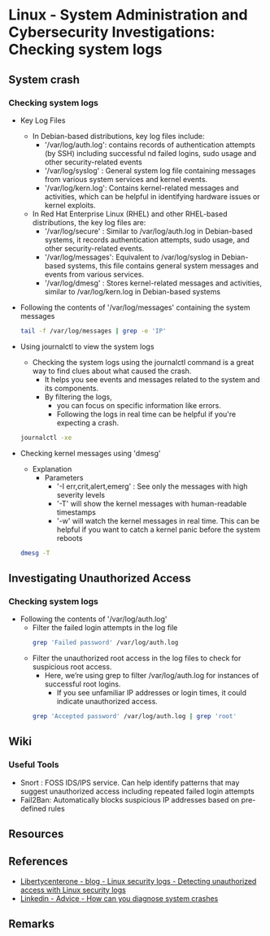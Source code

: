 # Linux - System Administration and Cybersecurity Investigations: Checking system logs

## System crash
### Checking system logs
- Key Log Files
    - In Debian-based distributions, key log files include:
        + '/var/log/auth.log': contains records of authentication attempts (by SSH) including successful nd failed logins, sudo usage and other security-related events
        + '/var/log/syslog'  : General system log file containing messages from various system services and kernel events.
        + '/var/log/kern.log': Contains kernel-related messages and activities, which can be helpful in identifying hardware issues or kernel exploits.
    - In Red Hat Enterprise Linux (RHEL) and other RHEL-based distributions, the key log files are:
        + '/var/log/secure'  : Similar to /var/log/auth.log in Debian-based systems, it records authentication attempts, sudo usage, and other security-related events.
        + '/var/log/messages': Equivalent to /var/log/syslog in Debian-based systems, this file contains general system messages and events from various services.
        + '/var/log/dmesg'   : Stores kernel-related messages and activities, similar to /var/log/kern.log in Debian-based systems

- Following the contents of '/var/log/messages' containing the system messages
    ```bash
    tail -f /var/log/messages | grep -e 'IP'
    ```

- Using journalctl to view the system logs
    - Checking the system logs using the journalctl command is a great way to find clues about what caused the crash.
        + It helps you see events and messages related to the system and its components. 
        - By filtering the logs, 
            + you can focus on specific information like errors. 
            + Following the logs in real time can be helpful if you're expecting a crash.
    ```bash
    journalctl -xe
    ```

- Checking kernel messages using 'dmesg'
    - Explanation
        - Parameters
            + '-I err,crit,alert,emerg' : See only the messages with high severity levels
            + '-T' will show the kernel messages with human-readable timestamps
            + '-w' will watch the kernel messages in real time. This can be helpful if you want to catch a kernel panic before the system reboots
    ```bash
    dmesg -T
    ```

## Investigating Unauthorized Access
### Checking system logs
- Following the contents of '/var/log/auth.log'
    - Filter the failed login attempts in the log file
        ```bash
        grep 'Failed password' /var/log/auth.log
        ```
    - Filter the unauthorized root access in the log files to check for suspicious root access. 
        - Here, we’re using grep to filter /var/log/auth.log for instances of successful root logins. 
            + If you see unfamiliar IP addresses or login times, it could indicate unauthorized access.
        ```bash
        grep 'Accepted password' /var/log/auth.log | grep 'root'
        ```

## Wiki
### Useful Tools
+ Snort : FOSS IDS/IPS service. Can help identify patterns that may suggest unauthorized access including repeated failed login attempts
+ Fail2Ban: Automatically blocks suspicious IP addresses based on pre-defined rules

## Resources

## References
+ [Libertycenterone - blog - Linux security logs - Detecting unauthorized access with Linux security logs](https://www.libertycenterone.com/blog/linux-security-logs/)
+ [Linkedin - Advice - How can you diagnose system crashes](https://www.linkedin.com/advice/3/how-can-you-diagnose-system-crashes-linux-tools-begrc)

## Remarks


